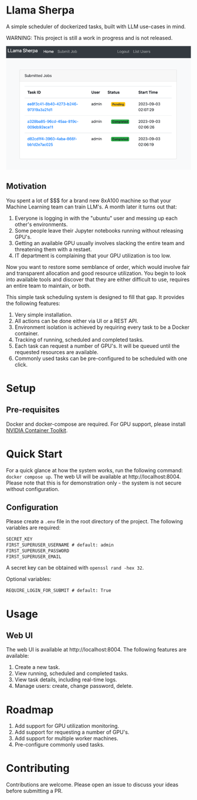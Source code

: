# Llama Sherpa
A simple scheduler of dockerized tasks, built with LLM use-cases in mind.

WARNING: This project is still a work in progress and is not released.

![Alt text](doc/home.png?raw=true "Screenshot")



## Motivation
You spent a lot of $$$ for a brand new 8xA100 machine so that your Machine Learning team can train LLM's. A month later it turns out that:
1. Everyone is logging in with the "ubuntu" user and messing up each other's environments.
2. Some people leave their Jupyter notebooks running without releasing GPU's.
3. Getting an available GPU usually involves slacking the entire team and threatening them with a restaet.
4. IT department is complaining that your GPU utilization is too low.

Now you want to restore some semblance of order, which would involve fair and transparent allocation and good resource utilization.
You begin to look into available tools and discover that they are either difficult to use, requires an entire team to maintain, or both.

This simple task scheduling system is designed to fill that gap. It provides the following features:
1. Very simple installation.
2. All actions can be done either via UI or a REST API.
3. Environment isolation is achieved by requiring every task to be a Docker container.
4. Tracking of running, scheduled and completed tasks.
5. Each task can request a number of GPU's. It will be queued until the requested resources are available.
6. Commonly used tasks can be pre-configured to be scheduled with one click.

# Setup
##  Pre-requisites
Docker and docker-compose are required.
For GPU support, please install [NVIDIA Container Toolkit](https://docs.nvidia.com/datacenter/cloud-native/container-toolkit/install-guide.html#docker).

# Quick Start
For a quick glance at how the system works, run the following command:
``` docker compose up```.
The web UI will be available at http://localhost:8004.
Please note that this is for demonstration only - the system is not secure without configuration.


## Configuration
Please create a `.env` file in the root directory of the project. The following variables are required:
```
SECRET_KEY
FIRST_SUPERUSER_USERNAME # default: admin
FIRST_SUPERUSER_PASSWORD
FIRST_SUPERUSER_EMAIL
```
A secret key can be obtained with `openssl rand -hex 32`.

Optional variables:
```
REQUIRE_LOGIN_FOR_SUBMIT # default: True
```

# Usage
## Web UI
The web UI is available at http://localhost:8004. The following features are available:
1. Create a new task.
2. View running, scheduled and completed tasks.
3. View task details, including real-time logs.
4. Manage users: create, change password, delete.

# Roadmap
1. Add support for GPU utilization monitoring.
2. Add support for requesting a number of GPU's.
3. Add support for multiple worker machines.
4. Pre-configure commonly used tasks.

# Contributing
Contributions are welcome. Please open an issue to discuss your ideas before submitting a PR.
